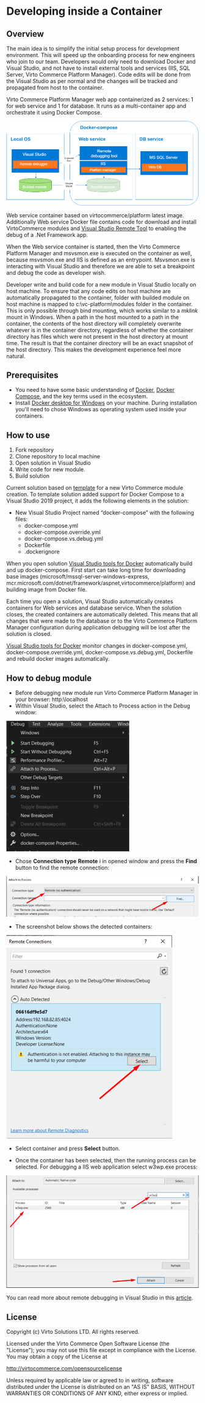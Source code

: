 # Developing inside a Container

## Overview

The main idea is to simplify the initial setup process for development environment. This will speed up the onboarding process for new engineers who join to our team.
Developers would only need to download Docker and Visual Studio, and not have to install external tools and services (IIS, SQL Server, Virto Commerce Platform Manager). Code edits will be done from the Visual Studio as per normal and the changes will be tracked and propagated from host to the container.

Virto Commerce Platform Manager web app containerized as 2 services: 1 for web service and 1 for database. It runs as a multi-container app and orchestrate it using Docker Compose.

![Developing inside a Container](docs/media/developing-inside-container.png)

Web service container based on virtocommerce/platform latest image. Additionally Web service Docker file contains code for download and install VirtoCommerce modules and [Visual Studio Remote Tool](https://visualstudio.microsoft.com/downloads#remote-tools-for-visual-studio-2019) to enabling the debug of a .Net Framework app.

When the Web service container is started, then the Virto Commerce Platform Manager and msvsmon.exe is executed on the container as well, because msvsmon.exe and IIS is defined as an entrypoint. Msvsmon.exe is interacting with Visual Studio and therefore we are able to set a breakpoint and debug the code as developer wish.

Developer write and build code for a new module in Visual Studio locally on host machine. To ensure that any code edits on host machine are automatically propagated to the container, folder with builded module on host machine is mapped to c:\vc-platform\modules folder in the container. This is only possible through bind mounting, which works similar to a *mklink* mount in Windows. When a path in the host mounted to a path in the container, the contents of the host directory will completely overwrite whatever is in the container directory, regardless of whether the container directory has files which were not present in the host directory at mount time. The result is that the container directory will be an exact snapshot of the host directory. This makes the development experience feel more natural.

## Prerequisites

* You need to have some basic understanding of [Docker](https://docs.docker.com/get-started/), [Docker Compose](https://docs.docker.com/compose/gettingstarted/), and the key terms used in the ecosystem.
* Install [Docker desktop for Windows](https://docs.docker.com/docker-for-windows/install/) on your machine. During installation you'll need to chose Windows as operating system used inside your containers.

## How to use

1. Fork repository
1. Clone repository to local machine
1. Open solution in Visual Studio
1. Write code for new module.
1. Build solution

Current solution based on [template](https://marketplace.visualstudio.com/items?itemName=Virto-Commerce.VirtoCommerceModuleTemplates) for a new Virto Commerce module creation. To template solution added support for Docker Compose to a Visual Studio 2019 project, it adds the following elements in the solution:

* New Visual Studio Project named “docker-compose” with the following files:
  * docker-compose.yml
  * docker-compose.override.yml
  * docker-compose.vs.debug.yml
  * Dockerfile
  * .dockerignore

When you open solution [Visual Studio tools for Docker](https://docs.microsoft.com/en-us/visualstudio/containers/overview?view=vs-2019) automatically build and up docker-compose.
First start can take long time for downloading base images (microsoft/mssql-server-windows-express, mcr.microsoft.com/dotnet/framework/aspnet,virtocommerce/platform) and building image from Docker file. 

Each time you open a solution, Visual Studio automatically creates containers for Web services and database service. When the solution closes, the created containers are automatically deleted. This means that all changes that were made to the database or to the Virto Commerce Platform Manager configuration during application debugging will be lost after the solution is closed.

[Visual Studio tools for Docker](https://docs.microsoft.com/en-us/visualstudio/containers/overview?view=vs-2019) monitor changes in docker-compose.yml, docker-compose.override.yml, docker-compose.vs.debug.yml, Dockerfile and rebuild docker images automatically.

## How to debug module

* Before debugging new module run Virto Commerce Platform Manager in your browser: http:\\localhost
* Within Visual Studio, select the Attach to Process action in the Debug window:

![Menu](docs/media/screen-attach-to-process-menu.png)

* Chose **Connection type** **Remote** i in opened window and press the **Find** button to find the remote connection:

![Find remote](docs/media/screen-attach-to-process-window.png)

* The screenshot below shows the detected containers:

![Remote container](docs/media/screen-remote-connections.png)

* Select container and press **Select** button.

* Once the container has been selected, then the running process can be selected.
For debugging a IIS web application select w3wp.exe process:

![Attach](docs/media/screen-attach-to-process-process-selection.png)

You can read more about remote debugging in Visual Studio in this [article](https://docs.microsoft.com/en-us/visualstudio/debugger/attach-to-running-processes-with-the-visual-studio-debugger?view=vs-2019).

## License

Copyright (c) Virto Solutions LTD.  All rights reserved.

Licensed under the Virto Commerce Open Software License (the "License"); you
may not use this file except in compliance with the License. You may
obtain a copy of the License at

<http://virtocommerce.com/opensourcelicense>

Unless required by applicable law or agreed to in writing, software
distributed under the License is distributed on an "AS IS" BASIS,
WITHOUT WARRANTIES OR CONDITIONS OF ANY KIND, either express or
implied.
